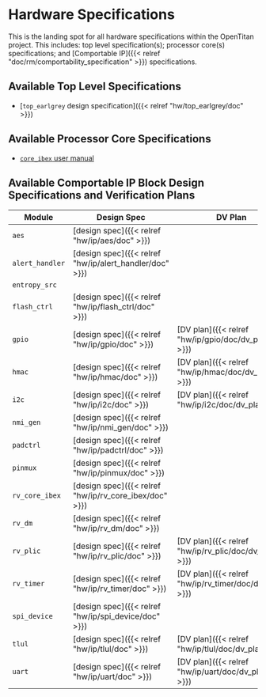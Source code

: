 # Hardware Specifications

This is the landing spot for all hardware specifications within the OpenTitan project.
This includes: top level specification(s); processor core(s) specifications; and [Comportable IP]({{< relref "doc/rm/comportability_specification" >}}) specifications.

## Available Top Level Specifications

* [`top_earlgrey` design specification]({{< relref "hw/top_earlgrey/doc" >}})

## Available Processor Core Specifications

* [`core_ibex` user manual](https://ibex-core.readthedocs.io/en/latest)

## Available Comportable IP Block Design Specifications and Verification Plans

| Module | Design Spec | DV Plan |
|--------|-------------|---------|
| `aes`           | [design spec]({{< relref "hw/ip/aes/doc" >}})           | |
| `alert_handler` | [design spec]({{< relref "hw/ip/alert_handler/doc" >}}) | |
| `entropy_src`   |                                                         | |
| `flash_ctrl`    | [design spec]({{< relref "hw/ip/flash_ctrl/doc" >}})    | |
| `gpio`          | [design spec]({{< relref "hw/ip/gpio/doc" >}})          | [DV plan]({{< relref "hw/ip/gpio/doc/dv_plan" >}}) |
| `hmac`          | [design spec]({{< relref "hw/ip/hmac/doc" >}})          | [DV plan]({{< relref "hw/ip/hmac/doc/dv_plan" >}}) |
| `i2c`           | [design spec]({{< relref "hw/ip/i2c/doc" >}})           | [DV plan]({{< relref "hw/ip/i2c/doc/dv_plan" >}})  |
| `nmi_gen`       | [design spec]({{< relref "hw/ip/nmi_gen/doc" >}})       | |
| `padctrl`       | [design spec]({{< relref "hw/ip/padctrl/doc" >}})       | |
| `pinmux`        | [design spec]({{< relref "hw/ip/pinmux/doc" >}})        | |
| `rv_core_ibex`  | [design spec]({{< relref "hw/ip/rv_core_ibex/doc" >}})  | |
| `rv_dm`         | [design spec]({{< relref "hw/ip/rv_dm/doc" >}})         | |
| `rv_plic`       | [design spec]({{< relref "hw/ip/rv_plic/doc" >}})       | [DV plan]({{< relref "hw/ip/rv_plic/doc/dv_plan" >}}) |
| `rv_timer`      | [design spec]({{< relref "hw/ip/rv_timer/doc" >}})      | [DV plan]({{< relref "hw/ip/rv_timer/doc/dv_plan" >}}) |
| `spi_device`    | [design spec]({{< relref "hw/ip/spi_device/doc" >}})    | |
| `tlul`          | [design spec]({{< relref "hw/ip/tlul/doc" >}})          | [DV plan]({{< relref "hw/ip/tlul/doc/dv_plan" >}})
| `uart`          | [design spec]({{< relref "hw/ip/uart/doc" >}})          | [DV plan]({{< relref "hw/ip/uart/doc/dv_plan" >}}) |
